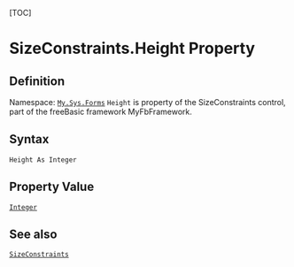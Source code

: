 [TOC]
# SizeConstraints.Height Property

## Definition
Namespace: [`My.Sys.Forms`](My.Sys.Forms.md)
`Height` is property of the SizeConstraints control, part of the freeBasic framework MyFbFramework.
## Syntax
```freeBasic
Height As Integer
```
## Property Value
[`Integer`]("https://www.freebasic.net/wiki/KeyPgInteger")
## See also
[`SizeConstraints`](SizeConstraints.md)
